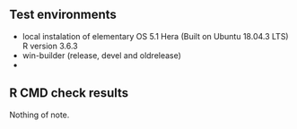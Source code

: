 
## Test environments

* local instalation of elementary OS 5.1 Hera (Built on Ubuntu 18.04.3 LTS) R version 3.6.3
* win-builder (release, devel and oldrelease)
* 

## R CMD check results

Nothing of note. 
